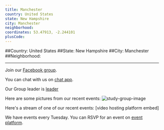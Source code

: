 ```yaml
---
title: Manchester
country: United States
state: New Hampshire
city: Manchester
neighborhood: 
coordinates: 53.47913, -2.244101
plusCode:
---
```


##Country: United States
##State: New Hampshire
##City: Manchester
##Neighborhood: 
*****
Join our [Facebook group](https://www.facebook.com/groups/free.code.camp.manchester.new.hampshire).

You can chat with us on [chat app]().

Our Group leader is [leader]()

Here are some pictures from our recent events:
![study-group-image]()

Here's a stream of one of our recent events:
[video hosting platform embed]

We have events every Tuesday. You can RSVP for an event on [event platform]().
